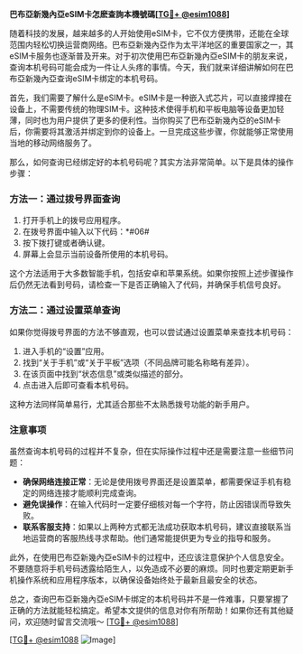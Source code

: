 **巴布亞新幾內亞eSIM卡怎麽查詢本機號碼[[TG💪+ @esim1088](https://t.me/s/esim1088)]**

随着科技的发展，越来越多的人开始使用eSIM卡，它不仅方便携带，还能在全球范围内轻松切换运营商网络。巴布亞新幾內亞作为太平洋地区的重要国家之一，其eSIM卡服务也逐渐普及开来。对于初次使用巴布亞新幾內亞eSIM卡的朋友来说，查询本机号码可能会成为一件让人头疼的事情。今天，我们就来详细讲解如何在巴布亞新幾內亞查询eSIM卡绑定的本机号码。

首先，我们需要了解什么是eSIM卡。eSIM卡是一种嵌入式芯片，可以直接焊接在设备上，不需要传统的物理SIM卡。这种技术使得手机和平板电脑等设备更加轻薄，同时也为用户提供了更多的便利性。当你购买了巴布亞新幾內亞的eSIM卡后，你需要将其激活并绑定到你的设备上。一旦完成这些步骤，你就能够正常使用当地的移动网络服务了。

那么，如何查询已经绑定好的本机号码呢？其实方法非常简单。以下是具体的操作步骤：

### 方法一：通过拨号界面查询

1. 打开手机上的拨号应用程序。
2. 在拨号界面中输入以下代码：*#06#
3. 按下拨打键或者确认键。
4. 屏幕上会显示当前设备所使用的本机号码。

这个方法适用于大多数智能手机，包括安卓和苹果系统。如果你按照上述步骤操作后仍然无法看到号码，请检查一下是否正确输入了代码，并确保手机信号良好。

### 方法二：通过设置菜单查询

如果你觉得拨号界面的方法不够直观，也可以尝试通过设置菜单来查找本机号码：

1. 进入手机的“设置”应用。
2. 找到“关于手机”或“关于平板”选项（不同品牌可能名称略有差异）。
3. 在该页面中找到“状态信息”或类似描述的部分。
4. 点击进入后即可查看本机号码。

这种方法同样简单易行，尤其适合那些不太熟悉拨号功能的新手用户。

### 注意事项

虽然查询本机号码的过程并不复杂，但在实际操作过程中还是需要注意一些细节问题：

- **确保网络连接正常**：无论是使用拨号界面还是设置菜单，都需要保证手机有稳定的网络连接才能顺利完成查询。
- **避免误操作**：在输入代码时一定要仔细核对每一个字符，防止因错误而导致失败。
- **联系客服支持**：如果以上两种方式都无法成功获取本机号码，建议直接联系当地运营商的客服热线寻求帮助。他们通常能提供更为专业的指导和服务。

此外，在使用巴布亞新幾內亞eSIM卡的过程中，还应该注意保护个人信息安全。不要随意将手机号码透露给陌生人，以免造成不必要的麻烦。同时也要定期更新手机操作系统和应用程序版本，以确保设备始终处于最新且最安全的状态。

总之，查询巴布亞新幾內亞eSIM卡绑定的本机号码并不是一件难事，只要掌握了正确的方法就能轻松搞定。希望本文提供的信息对你有所帮助！如果你还有其他疑问，欢迎随时留言交流哦～ [[TG💪+ @esim1088](https://t.me/s/esim1088)]

[[TG💪+ @esim1088](https://t.me/s/esim1088) ![Image](https://i.postimg.cc/4NQfJmqS/Snipaste-2025-05-13-00-14-12.png)]